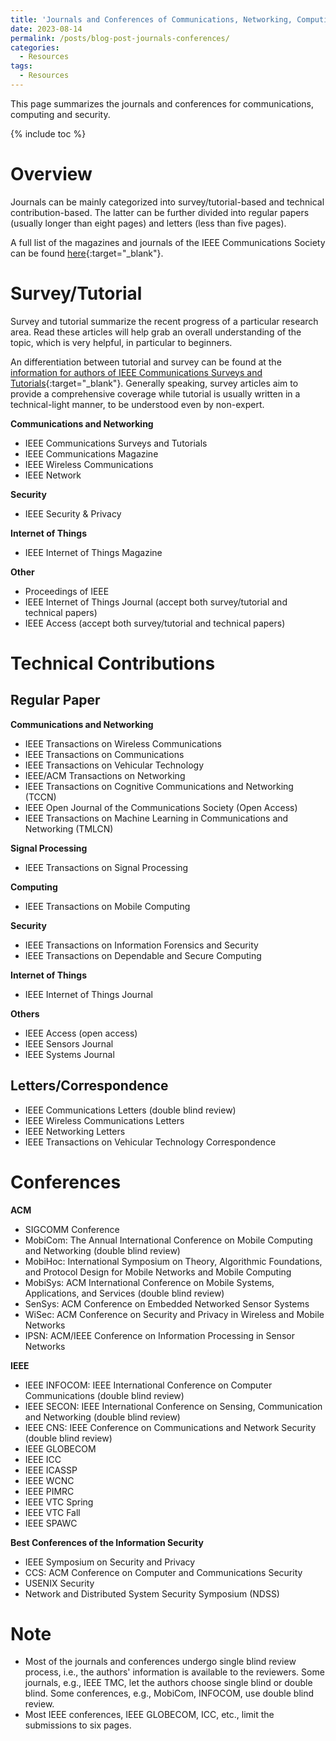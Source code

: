 ```yaml
---
title: 'Journals and Conferences of Communications, Networking, Computing and Security'
date: 2023-08-14
permalink: /posts/blog-post-journals-conferences/
categories:
  - Resources  
tags:
  - Resources
---
```


This page summarizes the journals and conferences for communications, computing and security.

{% include toc %}

# Overview
Journals can be mainly categorized into survey/tutorial-based and technical contribution-based. The latter can be further divided into regular papers (usually longer than eight pages) and letters (less than five pages).

A full list of the magazines and journals of the IEEE Communications Society can be found [here](https://www.comsoc.org/publications/submit-paper){:target="_blank"}.

# Survey/Tutorial
Survey and tutorial summarize the recent progress of a particular research area. Read these articles will help grab an overall understanding of the topic, which is very helpful, in particular to beginners.

An differentiation between tutorial and survey can be found at the [information for authors of IEEE Communications Surveys and Tutorials](https://www.comsoc.org/publications/journals/ieee-comst/ieee-communications-surveys-tutorials-submit-manuscript){:target="_blank"}. Generally speaking, survey articles aim to provide a comprehensive coverage while tutorial is usually written in a technical-light manner, to be understood even by non-expert.


**Communications and Networking**
* IEEE Communications Surveys and Tutorials
* IEEE Communications Magazine
* IEEE Wireless Communications
* IEEE Network

**Security**
* IEEE Security & Privacy

**Internet of Things**
* IEEE Internet of Things Magazine

**Other**
* Proceedings of IEEE
* IEEE Internet of Things Journal (accept both survey/tutorial and technical papers)
* IEEE Access (accept both survey/tutorial and technical papers)

# Technical Contributions
## Regular Paper
**Communications and Networking**
* IEEE Transactions on Wireless Communications
* IEEE Transactions on Communications
* IEEE Transactions on Vehicular Technology
* IEEE/ACM Transactions on Networking
* IEEE Transactions on Cognitive Communications and Networking (TCCN)
* IEEE Open Journal of the Communications Society (Open Access)
* IEEE Transactions on Machine Learning in Communications and Networking (TMLCN)

**Signal Processing**
* IEEE Transactions on Signal Processing

**Computing**
* IEEE Transactions on Mobile Computing

**Security**
* IEEE Transactions on Information Forensics and Security
* IEEE Transactions on Dependable and Secure Computing

**Internet of Things**
* IEEE Internet of Things Journal

**Others**
* IEEE Access (open access)
* IEEE Sensors Journal
* IEEE Systems Journal

## Letters/Correspondence
* IEEE Communications Letters (double blind review)
* IEEE Wireless Communications Letters
* IEEE Networking Letters
* IEEE Transactions on Vehicular Technology Correspondence

# Conferences
**ACM**
* SIGCOMM Conference
* MobiCom: The Annual International Conference on Mobile Computing and Networking (double blind review)
* MobiHoc: International Symposium on Theory, Algorithmic Foundations, and Protocol Design for Mobile Networks and Mobile Computing
* MobiSys: ACM International Conference on Mobile Systems, Applications, and Services (double blind review)
* SenSys: ACM Conference on Embedded Networked Sensor Systems
* WiSec: ACM Conference on Security and Privacy in Wireless and Mobile Networks
* IPSN: ACM/IEEE Conference on Information Processing in Sensor Networks

**IEEE**
* IEEE INFOCOM: IEEE International Conference on Computer Communications (double blind review)
* IEEE SECON: IEEE International Conference on Sensing, Communication and Networking (double blind review)
* IEEE CNS: IEEE Conference on Communications and Network Security (double blind review)
* IEEE GLOBECOM
* IEEE ICC
* IEEE ICASSP
* IEEE WCNC
* IEEE PIMRC
* IEEE VTC Spring
* IEEE VTC Fall
* IEEE SPAWC

**Best Conferences of the Information Security**
* IEEE Symposium on Security and Privacy
* CCS: ACM Conference on Computer and Communications Security
* USENIX Security
* Network and Distributed System Security Symposium (NDSS)

# Note
* Most of the journals and conferences undergo single blind review process, i.e., the authors' information is available to the reviewers. Some journals, e.g., IEEE TMC, let the authors choose single blind or double blind. Some conferences, e.g., MobiCom, INFOCOM, use double blind review.
* Most IEEE conferences, IEEE GLOBECOM, ICC, etc., limit the submissions to six pages. 

